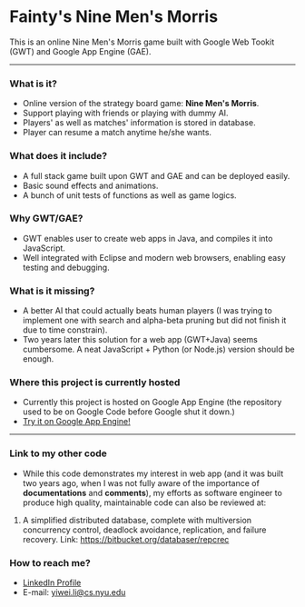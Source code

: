 # Fainty's Nine Men's Morris

This is an online Nine Men's Morris game built with Google Web Tookit (GWT) and Google App Engine (GAE).

***

### What is it? ###

* Online version of the strategy board game: **Nine Men's Morris**.
* Support playing with friends or playing with dummy AI.
* Players' as well as matches' information is stored in database.
* Player can resume a match anytime he/she wants.

### What does it include? ###

* A full stack game built upon GWT and GAE and can be deployed easily.
* Basic sound effects and animations.
* A bunch of unit tests of functions as well as game logics.

### Why GWT/GAE? ###

* GWT enables user to create web apps in Java, and compiles it into JavaScript.
* Well integrated with Eclipse and modern web browsers, enabling easy testing and debugging.

### What is it missing? ###

* A better AI that could actually beats human players (I was trying to implement one with search and alpha-beta pruning but did not finish it due to time constrain).
* Two years later this solution for a web app (GWT+Java) seems cumbersome. A neat JavaScript + Python (or Node.js) version should be enough.

### Where this project is currently hosted ###

* Currently this project is hosted on Google App Engine (the repository used to be on Google Code before Google shut it down.) 
* [Try it on Google App Engine!](http://fainty-nmm.appspot.com/)

***

### Link to my other code ###

* While this code demonstrates my interest in web app (and it was built two years ago, when I was not fully aware of the importance of **documentations** and **comments**), my efforts as software engineer to produce high quality, maintainable code can also be reviewed at:

1. A simplified distributed database, complete with multiversion concurrency control, deadlock avoidance, replication, and failure recovery. Link: https://bitbucket.org/databaser/repcrec


### How to reach me? ###

* [LinkedIn Profile](https://www.linkedin.com/in/yiweili)
* E-mail: yiwei.li@cs.nyu.edu

